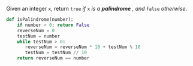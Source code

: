 Given an integer `x`, return `true` _if_ `x` _is a_ _**palindrome**_ _, and_ `false` _otherwise_.
```python
def isPalindrome(number):  
    if number < 0: return False  
    reverseNum = 0  
    testNum = number  
    while testNum > 0:  
       reverseNum = reverseNum * 10 + testNum % 10  
       testNum = testNum // 10  
    return reverseNum == number
```

